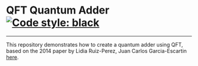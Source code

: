 # QFT Quantum Adder [![Code style: black](https://img.shields.io/badge/code%20style-black-000000.svg)](https://github.com/psf/black)
--------

This repository demonstrates how to create a quantum adder using QFT, based on the 2014 paper by Lidia Ruiz-Perez, Juan Carlos Garcia-Escartin [here](https://arxiv.org/abs/1411.5949).

